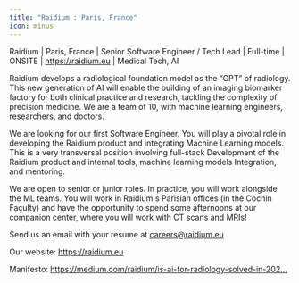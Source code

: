 ```yaml
---
title: "Raidium : Paris, France"
icon: minus
---
```

Raidium | Paris, France |  Senior Software Engineer &#x2F; Tech Lead | Full-time | ONSITE | <a href="https:&#x2F;&#x2F;raidium.eu" rel="nofollow">https:&#x2F;&#x2F;raidium.eu</a> | Medical Tech, AI

Raidium develops a radiological foundation model as the “GPT” of radiology. This new generation of AI will enable the building of an imaging biomarker factory for both clinical practice and research, tackling the complexity of precision medicine.  We are a team of 10, with machine learning engineers, researchers, and doctors.

We are looking for our first Software Engineer. You will play a pivotal role in developing the Raidium product and integrating Machine Learning models. This is a very transversal position involving full-stack Development of the Raidium product and internal tools, machine learning models Integration, and mentoring.

We are open to senior or junior roles. In practice, you will work alongside the ML teams. You will work in Raidium&#x27;s Parisian offices (in the Cochin Faculty) and have the opportunity to spend some afternoons at our companion center, where you will work with CT scans and MRIs!

Send us an email with your resume at careers@raidium.eu

Our website: <a href="https:&#x2F;&#x2F;raidium.eu" rel="nofollow">https:&#x2F;&#x2F;raidium.eu</a>

Manifesto: <a href="https:&#x2F;&#x2F;medium.com&#x2F;raidium&#x2F;is-ai-for-radiology-solved-in-2022-ef4feb6d4604" rel="nofollow">https:&#x2F;&#x2F;medium.com&#x2F;raidium&#x2F;is-ai-for-radiology-solved-in-202...</a>
